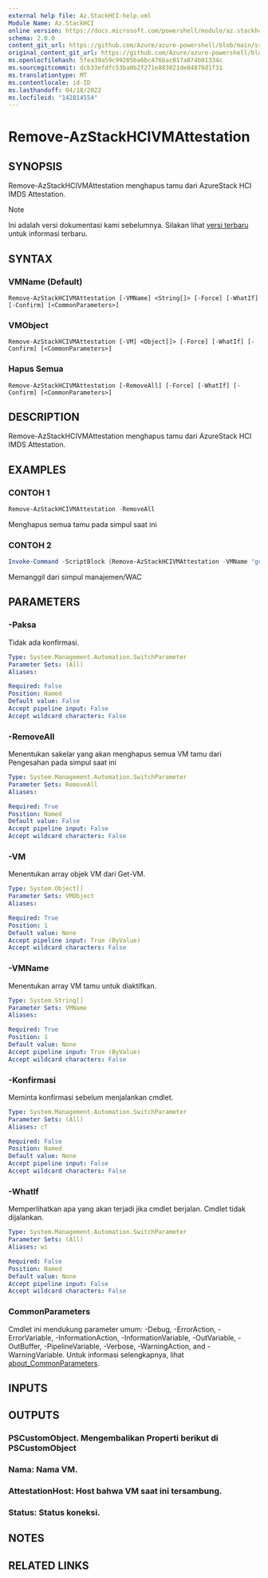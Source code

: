 ```yaml
---
external help file: Az.StackHCI-help.xml
Module Name: Az.StackHCI
online version: https://docs.microsoft.com/powershell/module/az.stackhci/remove-AzStackHCIVMAttestation
schema: 2.0.0
content_git_url: https://github.com/Azure/azure-powershell/blob/main/src/StackHCI/help/Remove-AzStackHCIVMAttestation.md
original_content_git_url: https://github.com/Azure/azure-powershell/blob/main/src/StackHCI/help/Remove-AzStackHCIVMAttestation.md
ms.openlocfilehash: 5fea39a59c99205ba6bc476bac017a874b01334c
ms.sourcegitcommit: dcb33efdfc53ba0b2f271e883021de84878d1f31
ms.translationtype: MT
ms.contentlocale: id-ID
ms.lasthandoff: 04/18/2022
ms.locfileid: "142814554"
---
```

# Remove-AzStackHCIVMAttestation

## SYNOPSIS
Remove-AzStackHCIVMAttestation menghapus tamu dari AzureStack HCI IMDS Attestation.

> [!NOTE]
>Ini adalah versi dokumentasi kami sebelumnya. Silakan lihat [versi terbaru](/powershell/module/az.stackhci/remove-azstackhcivmattestation) untuk informasi terbaru.

## SYNTAX

### VMName (Default)
```
Remove-AzStackHCIVMAttestation [-VMName] <String[]> [-Force] [-WhatIf] [-Confirm] [<CommonParameters>]
```

### VMObject
```
Remove-AzStackHCIVMAttestation [-VM] <Object[]> [-Force] [-WhatIf] [-Confirm] [<CommonParameters>]
```

### Hapus Semua
```
Remove-AzStackHCIVMAttestation [-RemoveAll] [-Force] [-WhatIf] [-Confirm] [<CommonParameters>]
```

## DESCRIPTION
Remove-AzStackHCIVMAttestation menghapus tamu dari AzureStack HCI IMDS Attestation.

## EXAMPLES

### CONTOH 1
```powershell
Remove-AzStackHCIVMAttestation -RemoveAll
```

Menghapus semua tamu pada simpul saat ini

### CONTOH 2
```powershell
Invoke-Command -ScriptBlock {Remove-AzStackHCIVMAttestation -VMName "guest1", "guest2"} -ComputerName "node1"
```

Memanggil dari simpul manajemen/WAC

## PARAMETERS

### -Paksa
Tidak ada konfirmasi.

```yaml
Type: System.Management.Automation.SwitchParameter
Parameter Sets: (All)
Aliases:

Required: False
Position: Named
Default value: False
Accept pipeline input: False
Accept wildcard characters: False
```

### -RemoveAll
Menentukan sakelar yang akan menghapus semua VM tamu dari Pengesahan pada simpul saat ini

```yaml
Type: System.Management.Automation.SwitchParameter
Parameter Sets: RemoveAll
Aliases:

Required: True
Position: Named
Default value: False
Accept pipeline input: False
Accept wildcard characters: False
```

### -VM
Menentukan array objek VM dari Get-VM.

```yaml
Type: System.Object[]
Parameter Sets: VMObject
Aliases:

Required: True
Position: 1
Default value: None
Accept pipeline input: True (ByValue)
Accept wildcard characters: False
```

### -VMName
Menentukan array VM tamu untuk diaktifkan.

```yaml
Type: System.String[]
Parameter Sets: VMName
Aliases:

Required: True
Position: 1
Default value: None
Accept pipeline input: True (ByValue)
Accept wildcard characters: False
```

### -Konfirmasi
Meminta konfirmasi sebelum menjalankan cmdlet.

```yaml
Type: System.Management.Automation.SwitchParameter
Parameter Sets: (All)
Aliases: cf

Required: False
Position: Named
Default value: None
Accept pipeline input: False
Accept wildcard characters: False
```

### -WhatIf
Memperlihatkan apa yang akan terjadi jika cmdlet berjalan.
Cmdlet tidak dijalankan.

```yaml
Type: System.Management.Automation.SwitchParameter
Parameter Sets: (All)
Aliases: wi

Required: False
Position: Named
Default value: None
Accept pipeline input: False
Accept wildcard characters: False
```

### CommonParameters
Cmdlet ini mendukung parameter umum: -Debug, -ErrorAction, -ErrorVariable, -InformationAction, -InformationVariable, -OutVariable, -OutBuffer, -PipelineVariable, -Verbose, -WarningAction, and -WarningVariable. Untuk informasi selengkapnya, lihat [about_CommonParameters](http://go.microsoft.com/fwlink/?LinkID=113216).

## INPUTS

## OUTPUTS

### PSCustomObject. Mengembalikan Properti berikut di PSCustomObject
### Nama: Nama VM.
### AttestationHost: Host bahwa VM saat ini tersambung.
### Status: Status koneksi.
## NOTES

## RELATED LINKS
